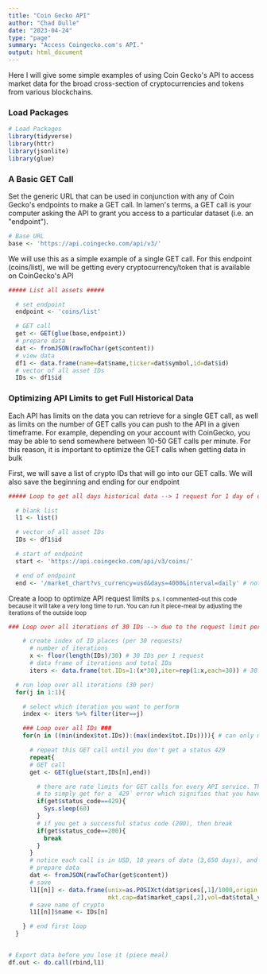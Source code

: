 ```yaml
---
title: "Coin Gecko API"
author: "Chad Dulle"
date: "2023-04-24"
type: "page"
summary: "Access Coingecko.com's API."
output: html_document
---
```

Here I will give some simple examples of using Coin Gecko's API to access market data for the broad cross-section of cryptocurrencies and tokens from various blockchains.

### Load Packages

```r
# Load Packages
library(tidyverse)
library(httr)
library(jsonlite)
library(glue)
```

### A Basic GET Call
Set the generic URL that can be used in conjunction with any of Coin Gecko's endpoints to make a GET call. In lamen's terms, a GET call is your computer asking the API to grant you access to a particular dataset (i.e. an "endpoint").

```r
# Base URL
base <- 'https://api.coingecko.com/api/v3/'
```

We will use this as a simple example of a single GET call. For this endpoint (coins/list), we will be getting every cryptocurrency/token that is available on CoinGecko's API

```r
##### List all assets #####  

  # set endpoint
  endpoint <- 'coins/list'

  # GET call
  get <- GET(glue(base,endpoint))
  # prepare data
  dat <- fromJSON(rawToChar(get$content))
  # view data
  df1 <- data.frame(name=dat$name,ticker=dat$symbol,id=dat$id)
  # vector of all asset IDs
  IDs <- df1$id
```

### Optimizing API Limits to get Full Historical Data 

Each API has limits on the data you can retrieve for a single GET call, as well as limits on the number of GET calls you can push to the API in a given timeframe. For example, depending on your account with CoinGecko, you may be able to send somewhere between 10-50 GET calls per minute. For this reason, it is important to optimize the GET calls when getting data in bulk

First, we will save a list of crypto IDs that will go into our GET calls. We will also save the beginning and ending for our endpoint

```r
##### Loop to get all days historical data --> 1 request for 1 day of data #####

  # blank list
  l1 <- list()

  # vector of all asset IDs
  IDs <- df1$id

  # start of endpoint
  start <- 'https://api.coingecko.com/api/v3/coins/'

  # end of endpoint
  end <- '/market_chart?vs_currency=usd&days=4000&interval=daily' # notice 4,000 days which gives me more than 10 years
```

Create a loop to optimize API request limits
<small>
p.s. I commented-out this code because it will take a very long time to run. You can run it piece-meal by adjusting the iterations of the outside loop
</small>

```r
### Loop over all iterations of 30 IDs --> due to the request limit per minute ###

    # create index of ID places (per 30 requests)
      # number of iterations
      x <- floor(length(IDs)/30) # 30 IDs per 1 request
      # data frame of iterations and total IDs
      iters <- data.frame(tot.IDs=1:(x*30),iter=rep(1:x,each=30)) # 30 IDs per 1 request

  # run loop over all iterations (30 per)
  for(j in 1:1){

    # select which iteration you want to perform
    index <- iters %>% filter(iter==j)

    ### Loop over all IDs ###
    for(n in ((min(index$tot.IDs)):(max(index$tot.IDs)))){ # can only make 50 requests per minute

      # repeat this GET call until you don't get a status 429
      repeat{
      # GET call
      get <- GET(glue(start,IDs[n],end))

        # there are rate limits for GET calls for every API service. The best way to deal with this constraint is
        # to simply get for a `429` error which signifies that you have reached the limit. Simply wait a minute and try again
        if(get$status_code==429){
          Sys.sleep(60)
        }
        # if you get a successful status code (200), then break
        if(get$status_code==200){
          break
        }
      }
      # notice each call is in USD, 10 years of data (3,650 days), and daily frequency
      # prepare data
      dat <- fromJSON(rawToChar(get$content))
      # save
      l1[[n]] <- data.frame(unix=as.POSIXct(dat$prices[,1]/1000,origin = '1970-01-01'),price=dat$prices[,2],
                            mkt.cap=dat$market_caps[,2],vol=dat$total_volumes[,2]) %>% try()
      # save name of crypto
      l1[[n]]$name <- IDs[n]

    } # end first loop
  }


# Export data before you lose it (piece meal)
df.out <- do.call(rbind,l1)
```








